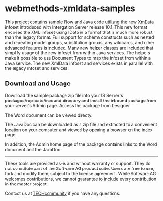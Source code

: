 # webmethods-xmldata-samples
This project contains sample Flow and Java code utilizng the new XmData infoset introduced with Intergation Server release 10.1.
This new format encodes the XML infoset using IData in a format that is much more robust than the legacy format.  Full support for schema constructs such as nested and repeating model groups,  substitution groups, any wildcards, and other advanced features is included.  Many new helper classes are included that simplify usage of the new infoset from within Java services.  The helpers make it possible to use Document Types to map the infoset from within a Java service.  The new XmlData infoset and services exists in parallel with the legacy infoset and services.

## Download and Usage

Download the sample package zip file into your IS Server's packages/replicate/inbound directory and install the inbound package from your server's Admin page.  Access the package from Designer.

The Word document can be viewed directy.

The JavaDoc can be downloaded as a zip file and extracted to a convenient location on your computer and viewed by opening a browser on the index page.

In addition, the Admin home page of the package contains links to the Word document and the JavaDoc. 

______________________
These tools are provided as-is and without warranty or support. They do not constitute part of the Software AG product suite. Users are free to use, fork and modify them, subject to the license agreement. While Software AG welcomes contributions, we cannot guarantee to include every contribution in the master project.

Contact us at [TECHcommunity](mailto:technologycommunity@softwareag.com?subject=Github/SoftwareAG) if you have any questions.
